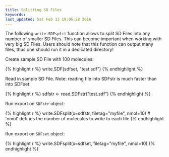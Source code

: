 ```yaml
---
title: Splitting SD Files
keywords: 
last_updated: Sat Feb 13 19:06:28 2016
---
```


The following `write.SDFsplit` function allows to split
SD Files into any number of smaller SD Files. This can become important
when working with very big SD Files. Users should note that this
function can output many files, thus one should run it in a dedicated
directory!  

Create sample SD File with 100 molecules: 

{% highlight r %}
 write.SDF(sdfset, "test.sdf") 
{% endhighlight %}


Read in sample SD File. Note: reading file into SDFstr is much faster
than into SDFset: 

{% highlight r %}
 sdfstr <- read.SDFstr("test.sdf") 
{% endhighlight %}


Run export on `SDFstr` object: 

{% highlight r %}
 write.SDFsplit(x=sdfstr, filetag="myfile", nmol=10) # 'nmol' defines the number of molecules to write to each file 
{% endhighlight %}


Run export on `SDFset` object: 

{% highlight r %}
 write.SDFsplit(x=sdfset, filetag="myfile", nmol=10) 
{% endhighlight %}


